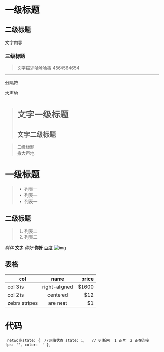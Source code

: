 # 一级标题
## 二级标题
文字内容

### 三级标题

>文字描述哈哈哈撒
4564564654
***
分隔符

 大声地
> 文字一级标题   
> =========
> 文字二级标题   
> ---------


> 二级标题    
撒大声地 

# 一级标题
> + 列表一
> + 列表一
> + 列表一

## 二级标题
> 1. 列表二
> 2. 列表二

_斜体_  __文字__
*你好* **你好**
[百度](https://www.baidu.com/)
![img](https://ss1.bdstatic.com/5aAHeD3nKgcUp2HgoI7O1ygwehsv/media/ch1000/jpg/%E6%95%99%E5%B8%88%E8%8A%82%E9%80%9A%E6%A0%8F%E8%83%8C%E6%99%AF-2.jpg)


## 表格
| col         | name           | price  |
| ------------- |:-------------:| -----:|
| col 3 is      | right-aligned | $1600 |
| col 2 is      | centered      |   $12 |
| zebra stripes | are neat      |    $1 |

# 代码

  ` networkstate: {  //网络状态
      state: 1,   // 0 断网  1 正常  2 正在连接
      fps: '',
      color: ''
    },` 